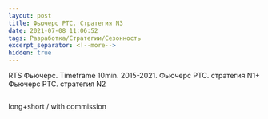 ```yaml
---
layout: post
title: Фьючерс РТС. Стратегия N3
date: 2021-07-08 11:06:52
tags: Разработка/Стратегии/Сезонность
excerpt_separator: <!--more-->
hidden: true
---
```


RTS Фьючерс. Timeframe 10min. 2015-2021.
Фьючерс РТС. стратегия N1+ Фьючерс РТС. стратегия N2

<!--more-->

<img src="https://raw.githubusercontent.com/Ragve-hub/scribble/gh-pages/images/seasonal3_ch.png" alt="">

long+short / with commission

<img src="https://raw.githubusercontent.com/Ragve-hub/scribble/gh-pages/images/seasonal3_p.png" alt="">

